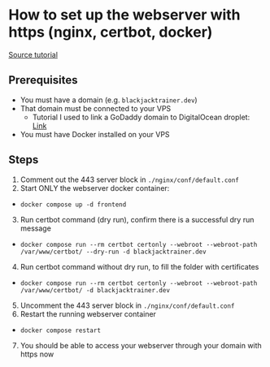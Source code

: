 # How to set up the webserver with https (nginx, certbot, docker)

[Source tutorial](https://mindsers.blog/en/post/https-using-nginx-certbot-docker/)

## Prerequisites

* You must have a domain (e.g. `blackjacktrainer.dev`)
* That domain must be connected to your VPS
  * Tutorial I used to link a GoDaddy domain to DigitalOcean droplet: [Link](https://medium.com/@seanconrad_25426/connecting-a-godaddy-domain-to-a-digitalocean-droplet-cb1ed5662d58)
* You must have Docker installed on your VPS

## Steps

1. Comment out the 443 server block in `./nginx/conf/default.conf`
2. Start ONLY the webserver docker container:
  * `docker compose up -d frontend`
3. Run certbot command (dry run), confirm there is a successful dry run message
  * `docker compose run --rm certbot certonly --webroot --webroot-path /var/www/certbot/ --dry-run -d blackjacktrainer.dev`
4. Run certbot command without dry run, to fill the folder with certificates
  * `docker compose run --rm certbot certonly --webroot --webroot-path /var/www/certbot/ -d blackjacktrainer.dev`
5. Uncomment the 443 server block in `./nginx/conf/default.conf`
6. Restart the running webserver container
  * `docker compose restart`
7. You should be able to access your webserver through your domain with https now
